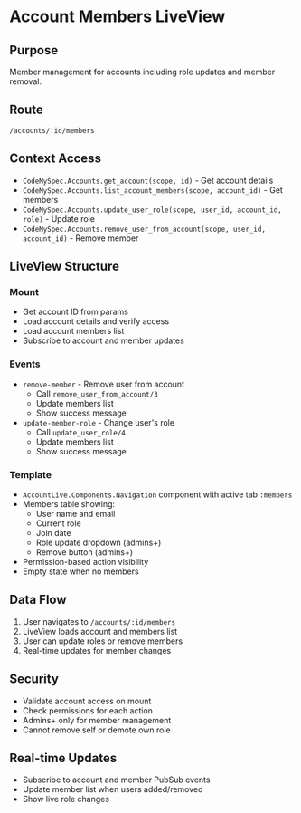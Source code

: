 # Account Members LiveView

## Purpose
Member management for accounts including role updates and member removal.

## Route
`/accounts/:id/members`

## Context Access
- `CodeMySpec.Accounts.get_account(scope, id)` - Get account details
- `CodeMySpec.Accounts.list_account_members(scope, account_id)` - Get members
- `CodeMySpec.Accounts.update_user_role(scope, user_id, account_id, role)` - Update role
- `CodeMySpec.Accounts.remove_user_from_account(scope, user_id, account_id)` - Remove member

## LiveView Structure

### Mount
- Get account ID from params
- Load account details and verify access
- Load account members list
- Subscribe to account and member updates

### Events
- `remove-member` - Remove user from account
  - Call `remove_user_from_account/3`
  - Update members list
  - Show success message
- `update-member-role` - Change user's role
  - Call `update_user_role/4`
  - Update members list
  - Show success message

### Template
- `AccountLive.Components.Navigation` component with active tab `:members`
- Members table showing:
  - User name and email
  - Current role
  - Join date
  - Role update dropdown (admins+)
  - Remove button (admins+)
- Permission-based action visibility
- Empty state when no members

## Data Flow
1. User navigates to `/accounts/:id/members`
2. LiveView loads account and members list
3. User can update roles or remove members
4. Real-time updates for member changes

## Security
- Validate account access on mount
- Check permissions for each action
- Admins+ only for member management
- Cannot remove self or demote own role

## Real-time Updates
- Subscribe to account and member PubSub events
- Update member list when users added/removed
- Show live role changes